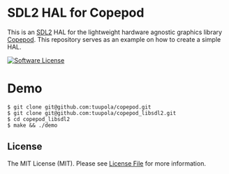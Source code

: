 # SDL2 HAL for Copepod

This is an [SDL2](https://www.libsdl.org/) HAL for the lightweight hardware agnostic graphics library [Copepod](https://github.com/tuupola/copepod). This repository serves as an example on how to create a simple HAL.


[![Software License](https://img.shields.io/badge/license-MIT-brightgreen.svg?style=flat-square)](LICENSE.md)

# Demo

```
$ git clone git@github.com:tuupola/copepod.git
$ git clone git@github.com:tuupola/copepod_libsdl2.git
$ cd copepod_libsdl2
$ make && ./demo
```

## License

The MIT License (MIT). Please see [License File](LICENSE.md) for more information.
